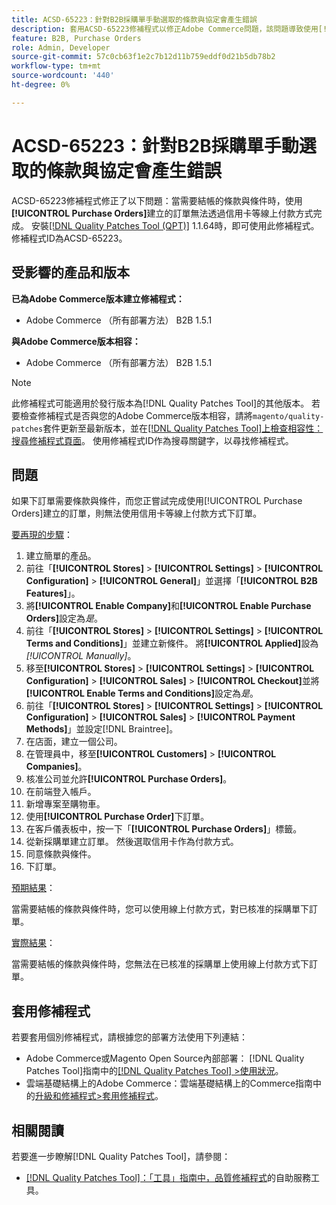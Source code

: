```yaml
---
title: ACSD-65223：針對B2B採購單手動選取的條款與協定會產生錯誤
description: 套用ACSD-65223修補程式以修正Adobe Commerce問題，該問題導致使用[!UICONTROL Purchase Orders]建立的訂單無法透過線上付款方式（如信用卡）在需要結帳的條款與條件時完成。
feature: B2B, Purchase Orders
role: Admin, Developer
source-git-commit: 57c0cb63f1e2c7b12d11b759eddf0d21b5db78b2
workflow-type: tm+mt
source-wordcount: '440'
ht-degree: 0%

---
```



# ACSD-65223：針對B2B採購單手動選取的條款與協定會產生錯誤

ACSD-65223修補程式修正了以下問題：當需要結帳的條款與條件時，使用&#x200B;**[!UICONTROL Purchase Orders]**&#x200B;建立的訂單無法透過信用卡等線上付款方式完成。 安裝[[!DNL Quality Patches Tool (QPT)]](/help/tools/quality-patches-tool/quality-patches-tool-to-self-serve-quality-patches.md) 1.1.64時，即可使用此修補程式。 修補程式ID為ACSD-65223。

## 受影響的產品和版本

**已為Adobe Commerce版本建立修補程式：**

* Adobe Commerce （所有部署方法） B2B 1.5.1

**與Adobe Commerce版本相容：**

* Adobe Commerce （所有部署方法） B2B 1.5.1

>[!NOTE]
>
>此修補程式可能適用於發行版本為[!DNL Quality Patches Tool]的其他版本。 若要檢查修補程式是否與您的Adobe Commerce版本相容，請將`magento/quality-patches`套件更新至最新版本，並在[[!DNL Quality Patches Tool]上檢查相容性：搜尋修補程式頁面](https://experienceleague.adobe.com/tools/commerce-quality-patches/index.html)。 使用修補程式ID作為搜尋關鍵字，以尋找修補程式。

## 問題

如果下訂單需要條款與條件，而您正嘗試完成使用[!UICONTROL Purchase Orders]建立的訂單，則無法使用信用卡等線上付款方式下訂單。

<u>要再現的步驟</u>：

1. 建立簡單的產品。
1. 前往「**[!UICONTROL Stores]** > **[!UICONTROL Settings]** > **[!UICONTROL Configuration]** > **[!UICONTROL General]**」並選擇「**[!UICONTROL B2B Features]**」。
1. 將&#x200B;**[!UICONTROL Enable Company]**&#x200B;和&#x200B;**[!UICONTROL Enable Purchase Orders]**&#x200B;設定為&#x200B;*是*。
1. 前往「**[!UICONTROL Stores]** > **[!UICONTROL Settings]** > **[!UICONTROL Terms and Conditions]**」並建立新條件。 將&#x200B;**[!UICONTROL Applied]**&#x200B;設為&#x200B;*[!UICONTROL Manually]*。
1. 移至&#x200B;**[!UICONTROL Stores]** > **[!UICONTROL Settings]** > **[!UICONTROL Configuration]** > **[!UICONTROL Sales]** > **[!UICONTROL Checkout]**&#x200B;並將&#x200B;**[!UICONTROL Enable Terms and Conditions]**&#x200B;設定為&#x200B;*是*。
1. 前往「**[!UICONTROL Stores]** > **[!UICONTROL Settings]** > **[!UICONTROL Configuration]** > **[!UICONTROL Sales]** > **[!UICONTROL Payment Methods]**」並設定[!DNL Braintree]。
1. 在店面，建立一個公司。
1. 在管理員中，移至&#x200B;**[!UICONTROL Customers]** > **[!UICONTROL Companies]**。
1. 核准公司並允許&#x200B;**[!UICONTROL Purchase Orders]**。
1. 在前端登入帳戶。
1. 新增專案至購物車。
1. 使用&#x200B;**[!UICONTROL Purchase Order]**&#x200B;下訂單。
1. 在客戶儀表板中，按一下「**[!UICONTROL Purchase Orders]**」標籤。
1. 從新採購單建立訂單。 然後選取信用卡作為付款方式。
1. 同意條款與條件。
1. 下訂單。

<u>預期結果</u>：

當需要結帳的條款與條件時，您可以使用線上付款方式，對已核准的採購單下訂單。

<u>實際結果</u>：

當需要結帳的條款與條件時，您無法在已核准的採購單上使用線上付款方式下訂單。

## 套用修補程式

若要套用個別修補程式，請根據您的部署方法使用下列連結：

* Adobe Commerce或Magento Open Source內部部署： [!DNL Quality Patches Tool]指南中的[[!DNL Quality Patches Tool] >使用狀況](/help/tools/quality-patches-tool/usage.md)。
* 雲端基礎結構上的Adobe Commerce：雲端基礎結構上的Commerce指南中的[升級和修補程式>套用修補程式](https://experienceleague.adobe.com/docs/commerce-cloud-service/user-guide/develop/upgrade/apply-patches.html)。

## 相關閱讀

若要進一步瞭解[!DNL Quality Patches Tool]，請參閱：

* [[!DNL Quality Patches Tool]：「工具」指南中，品質修補程式](/help/tools/quality-patches-tool/quality-patches-tool-to-self-serve-quality-patches.md)的自助服務工具。
